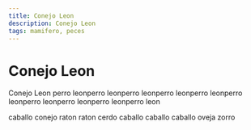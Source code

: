 ```yaml
---
title: Conejo Leon
description: Conejo Leon
tags: mamifero, peces
---
```


# Conejo Leon

Conejo Leon perro leonperro leonperro leonperro leonperro leonperro leonperro leonperro leonperro leonperro leon

caballo conejo raton raton cerdo caballo caballo caballo oveja zorro